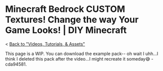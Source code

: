 # Minecraft Bedrock CUSTOM Textures! Change the way Your Game Looks! | DIY Minecraft
< [Back to "Videos, Tutorials, & Assets"](../../../videos)

<YouTubeVideo id="xtAC7gAOcsY" />

This page is a WIP. You can download the example pack-- oh wait I uhh...I think I deleted this pack after the video...I might recreate it someday:sweat_smile: -cda94581.